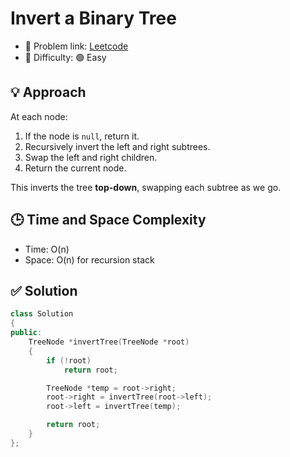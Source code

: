 # Invert a Binary Tree

- 🧩 Problem link: [Leetcode](https://leetcode.com/problems/invert-binary-tree/)
- 🚦 Difficulty: 🟢 Easy

## 💡 Approach

At each node:

1. If the node is `null`, return it.
2. Recursively invert the left and right subtrees.
3. Swap the left and right children.
4. Return the current node.

This inverts the tree **top-down**, swapping each subtree as we go.

## 🕒 Time and Space Complexity

- Time: O(n)
- Space: O(n) for recursion stack

## ✅ Solution

```cpp
class Solution
{
public:
    TreeNode *invertTree(TreeNode *root)
    {
        if (!root)
            return root;

        TreeNode *temp = root->right;
        root->right = invertTree(root->left);
        root->left = invertTree(temp);

        return root;
    }
};
```

